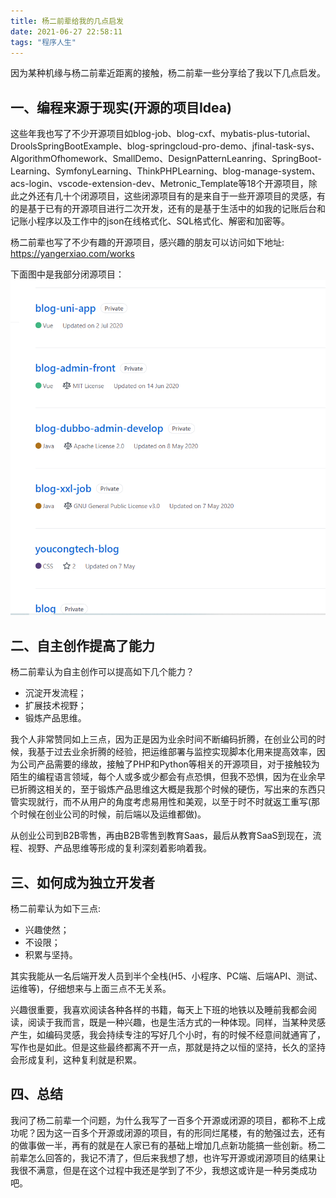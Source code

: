 ```yaml
---
title: 杨二前辈给我的几点启发
date: 2021-06-27 22:58:11
tags: "程序人生"
---
```

因为某种机缘与杨二前辈近距离的接触，杨二前辈一些分享给了我以下几点启发。
<!--more-->

## 一、编程来源于现实(开源的项目Idea)
这些年我也写了不少开源项目如blog-job、blog-cxf、mybatis-plus-tutorial、DroolsSpringBootExample、blog-springcloud-pro-demo、jfinal-task-sys、AlgorithmOfhomework、SmallDemo、DesignPatternLeanring、SpringBoot-Learning、SymfonyLearning、ThinkPHPLearning、blog-manage-system、acs-login、vscode-extension-dev、Metronic_Template等18个开源项目，除此之外还有几十个闭源项目，这些闭源项目有的是来自于一些开源项目的灵感，有的是基于已有的开源项目进行二次开发，还有的是基于生活中的如我的记账后台和记账小程序以及工作中的json在线格式化、SQL格式化、解密和加密等。

杨二前辈也写了不少有趣的开源项目，感兴趣的朋友可以访问如下地址:
https://yangerxiao.com/works

下面图中是我部分闭源项目：
![图一](杨二前辈给我的几点启发/01.png)

## 二、自主创作提高了能力
杨二前辈认为自主创作可以提高如下几个能力？
- 沉淀开发流程；
- 扩展技术视野；
- 锻炼产品思维。

我个人非常赞同如上三点，因为正是因为业余时间不断编码折腾，在创业公司的时候，我基于过去业余折腾的经验，把运维部署与监控实现脚本化用来提高效率，因为公司产品需要的缘故，接触了PHP和Python等相关的开源项目，对于接触较为陌生的编程语言领域，每个人或多或少都会有点恐惧，但我不恐惧，因为在业余早已折腾这相关的，至于锻炼产品思维这大概是我那个时候的硬伤，写出来的东西只管实现就行，而不从用户的角度考虑易用性和美观，以至于时不时就返工重写(那个时候在创业公司的时候，前后端以及运维都做)。

从创业公司到B2B零售，再由B2B零售到教育Saas，最后从教育SaaS到现在，流程、视野、产品思维等形成的复利深刻着影响着我。

## 三、如何成为独立开发者
杨二前辈认为如下三点:
- 兴趣使然；
- 不设限；
- 积累与坚持。

其实我能从一名后端开发人员到半个全栈(H5、小程序、PC端、后端API、测试、运维等)，仔细想来与上面三点不无关系。

兴趣很重要，我喜欢阅读各种各样的书籍，每天上下班的地铁以及睡前我都会阅读，阅读于我而言，既是一种兴趣，也是生活方式的一种体现。同样，当某种灵感产生，如编码灵感，我会持续专注的写好几个小时，有的时候不经意间就通宵了，写作也是如此。但是这些最终都离不开一点，那就是持之以恒的坚持，长久的坚持会形成复利，这种复利就是积累。

## 四、总结
我问了杨二前辈一个问题，为什么我写了一百多个开源或闭源的项目，都称不上成功呢？因为这一百多个开源或闭源的项目，有的形同烂尾楼，有的勉强过去，还有的做事做一半，再有的就是在人家已有的基础上增加几点新功能搞一些创新。杨二前辈怎么回答的，我记不清了，但后来我想了想，也许写开源或闭源项目的结果让我很不满意，但是在这个过程中我还是学到了不少，我想这或许是一种另类成功吧。


